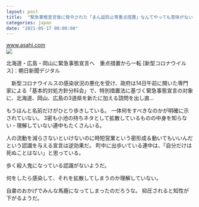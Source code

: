 ```yaml
---
layout: post
title:  "緊急事態宣言後に発令された「まん延防止等重点措置」なんてやっても意味がない"
categories: japan
date: "2021-05-17 00:00:00"
---
```



<div class="card">
  <a href="https://www.asahi.com/articles/ASP5G3D3MP5GULFA00B.html"></a>
  <div class="card__header">
    <a href="https://www.asahi.com/articles/ASP5G3D3MP5GULFA00B.html">www.asahi.com</a>
  </div>
  <div class="card__image">
    <img src="https://www.asahicom.jp/articles/images/c_AS20210514001004_comm.jpg">
  </div>
  <div class="card__title">
    <p>北海道・広島・岡山に緊急事態宣言へ　重点措置から一転 [新型コロナウイルス]：朝日新聞デジタル</p>
  </div>
  <div class="card__description">
    <p>　新型コロナウイルスの感染状況の悪化を受け、政府は14日午前に開いた専門家による「基本的対処方針分科会」で、特別措置法に基づく緊急事態宣言の対象に、北海道、岡山、広島の3道県を新たに加える諮問を出し直…</p>
  </div>
</div>


もうほんと名前だけがひとり歩きしている。
一体何をすべきなのかが明確に示されていない。
3密も小池の持ちネタとして拡散しているものの中身を知らない・理解していない連中もたくさんいる。

人の流動を減らさないといけないのに時短営業という密形成＆動いてもいいんだという認識を与える宣言は逆効果だ。
町中に出歩いている連中は、「自分だけは死ぬことはない」と思っている。

歩く殺人鬼になっている認識がないようだ。

何をしたら感染して、それを拡散してしまうのか理解していない。

自粛のおかげでみんな馬鹿になってしまったのだろうな。
抑圧されると知性が下がるようだ。

